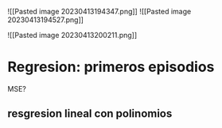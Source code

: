 ![[Pasted image 20230413194347.png]]
![[Pasted image 20230413194527.png]]

![[Pasted image 20230413200211.png]]


# Regresion: primeros episodios

MSE?

## resgresion lineal con polinomios

